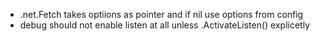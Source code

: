 - .net.Fetch takes optiions as pointer and if nil use options from config
- debug should not enable listen at all unless .ActivateListen() explicetly
